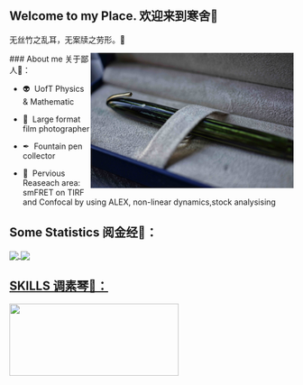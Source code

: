 ## Welcome to my Place. 欢迎来到寒舍🚰</a>


无丝竹之乱耳，无案牍之劳形。🍵

<img align="right" alt="GIF" src="https://github.com/daynedd/pic/blob/main/_DYN5145%20(1).jpg" width="360px"/>
### About me 关于鄙人👾：</a>

- 👽&nbsp;  UofT Physics & Mathematic  </a>

- 🩻&nbsp;  Large format film photographer </a>

-  ✒&nbsp;  Fountain pen collector </a>

-  💾&nbsp;  Pervious Reaseach area: smFRET on TIRF and Confocal by using ALEX, non-linear dynamics,stock analysising </a>


## Some Statistics 阅金经📖：
<a href="https://github.com/anuraghazra/github-readme-stats">
  <img align="center" src="https://github-readme-stats.vercel.app/api?username=daynedd" />
</a>
<a href="https://github.com/anuraghazra/github-readme-stats">
  <img align="center" src="https://github-readme-stats.vercel.app/api/top-langs/?username=daynedd&layout=compact" />


## SKILLS 调素琴🎹：

<code><img height="128" width="300" src="https://skillicons.dev/icons?i=js,html,css,matlab,java,python,mysql,linux,latex,autocad,fortran" /></code>

